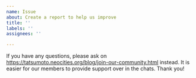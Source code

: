 ```yaml
---
name: Issue
about: Create a report to help us improve
title: ''
labels: ''
assignees: ''

---
```


If you have any questions,
please ask on https://tatsumoto.neocities.org/blog/join-our-community.html instead.
It is easier for our members to provide support over in the chats. Thank you!
